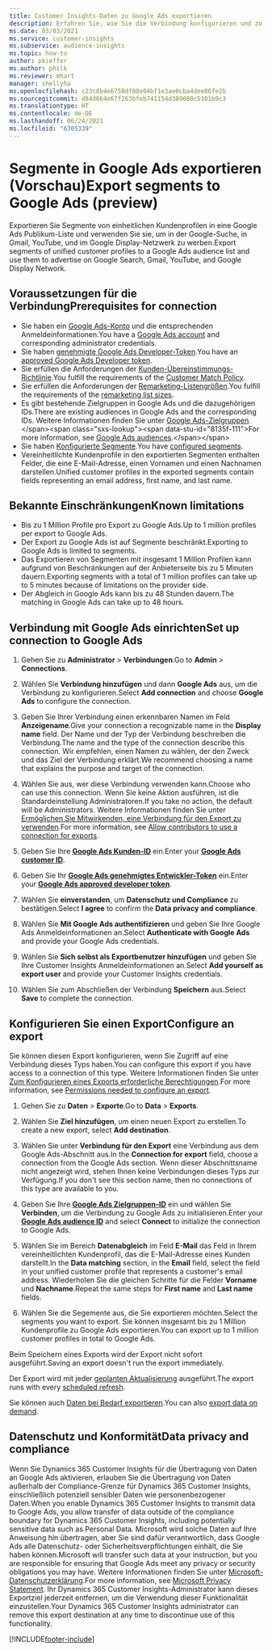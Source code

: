```yaml
---
title: Customer Insights-Daten zu Google Ads exportieren
description: Erfahren Sie, wie Sie die Verbindung konfigurieren und zu Google Ads exportieren.
ms.date: 03/03/2021
ms.service: customer-insights
ms.subservice: audience-insights
ms.topic: how-to
author: pkieffer
ms.author: philk
ms.reviewer: mhart
manager: shellyha
ms.openlocfilehash: c23c8b4e6758df08e04bf1e3ae0cba4dee06fe2b
ms.sourcegitcommit: d84d664e67f263bfeb741154d309088c5101b9c3
ms.translationtype: HT
ms.contentlocale: de-DE
ms.lasthandoff: 06/24/2021
ms.locfileid: "6305339"
---
```

# <a name="export-segments-to-google-ads-preview"></a><span data-ttu-id="8135f-103">Segmente in Google Ads exportieren (Vorschau)</span><span class="sxs-lookup"><span data-stu-id="8135f-103">Export segments to Google Ads (preview)</span></span>

<span data-ttu-id="8135f-104">Exportieren Sie Segmente von einheitlichen Kundenprofilen in eine Google Ads Publikum-Liste und verwenden Sie sie, um in der Google-Suche, in Gmail, YouTube, und im Google Display-Netzwerk zu werben.</span><span class="sxs-lookup"><span data-stu-id="8135f-104">Export segments of unified customer profiles to a Google Ads audience list and use them to advertise on Google Search, Gmail, YouTube, and Google Display Network.</span></span> 

## <a name="prerequisites-for-connection"></a><span data-ttu-id="8135f-105">Voraussetzungen für die Verbindung</span><span class="sxs-lookup"><span data-stu-id="8135f-105">Prerequisites for connection</span></span>

-   <span data-ttu-id="8135f-106">Sie haben ein [Google Ads-Konto](https://ads.google.com/) und die entsprechenden Anmeldeinformationen.</span><span class="sxs-lookup"><span data-stu-id="8135f-106">You have a [Google Ads account](https://ads.google.com/) and corresponding administrator credentials.</span></span>
-   <span data-ttu-id="8135f-107">Sie haben [genehmigte Google Ads Developer-Token](https://developers.google.com/google-ads/api/docs/first-call/dev-token).</span><span class="sxs-lookup"><span data-stu-id="8135f-107">You have an [approved Google Ads Developer token](https://developers.google.com/google-ads/api/docs/first-call/dev-token).</span></span> 
-   <span data-ttu-id="8135f-108">Sie erfüllen die Anforderungen der [Kunden-Übereinstimmungs-Richtlinie](https://support.google.com/adspolicy/answer/6299717).</span><span class="sxs-lookup"><span data-stu-id="8135f-108">You fulfill the requirements of the [Customer Match Policy](https://support.google.com/adspolicy/answer/6299717).</span></span>
-   <span data-ttu-id="8135f-109">Sie erfüllen die Anforderungen der [Remarketing-Listengrößen](https://support.google.com/google-ads/answer/7558048).</span><span class="sxs-lookup"><span data-stu-id="8135f-109">You fulfill the requirements of the [remarketing list sizes](https://support.google.com/google-ads/answer/7558048).</span></span>
-   <span data-ttu-id="8135f-110">Es gibt bestehende Zielgruppen in Google Ads und die dazugehörigen IDs.</span><span class="sxs-lookup"><span data-stu-id="8135f-110">There are existing audiences in Google Ads and the corresponding IDs.</span></span> <span data-ttu-id="8135f-111">Weitere Informationen finden Sie unter [Google Ads-Zielgruppen](https://support.google.com/google-ads/answer/7558048?hl=en#:~:text=Audience%20lists%20is%20a%20section,Display%20Network%20through%20remarketing%20campaigns.).</span><span class="sxs-lookup"><span data-stu-id="8135f-111">For more information, see [Google Ads audiences](https://support.google.com/google-ads/answer/7558048?hl=en#:~:text=Audience%20lists%20is%20a%20section,Display%20Network%20through%20remarketing%20campaigns.).</span></span>
-   <span data-ttu-id="8135f-112">Sie haben [Konfigurierte Segmente](segments.md).</span><span class="sxs-lookup"><span data-stu-id="8135f-112">You have [configured segments](segments.md).</span></span>
-   <span data-ttu-id="8135f-113">Vereinheitlichte Kundenprofile in den exportierten Segmenten enthalten Felder, die eine E-Mail-Adresse, einen Vornamen und einen Nachnamen darstellen.</span><span class="sxs-lookup"><span data-stu-id="8135f-113">Unified customer profiles in the exported segments contain fields representing an email address, first name, and last name.</span></span>

## <a name="known-limitations"></a><span data-ttu-id="8135f-114">Bekannte Einschränkungen</span><span class="sxs-lookup"><span data-stu-id="8135f-114">Known limitations</span></span>

- <span data-ttu-id="8135f-115">Bis zu 1 Million Profile pro Export zu Google Ads.</span><span class="sxs-lookup"><span data-stu-id="8135f-115">Up to 1 million profiles per export to Google Ads.</span></span>
- <span data-ttu-id="8135f-116">Der Export zu Google Ads ist auf Segmente beschränkt.</span><span class="sxs-lookup"><span data-stu-id="8135f-116">Exporting to Google Ads is limited to segments.</span></span>
- <span data-ttu-id="8135f-117">Das Exportieren von Segmenten mit insgesamt 1 Million Profilen kann aufgrund von Beschränkungen auf der Anbieterseite bis zu 5 Minuten dauern.</span><span class="sxs-lookup"><span data-stu-id="8135f-117">Exporting segments with a total of 1 million profiles can take up to 5 minutes because of limitations on the provider side.</span></span> 
- <span data-ttu-id="8135f-118">Der Abgleich in Google Ads kann bis zu 48 Stunden dauern.</span><span class="sxs-lookup"><span data-stu-id="8135f-118">The matching in Google Ads can take up to 48 hours.</span></span>

## <a name="set-up-connection-to-google-ads"></a><span data-ttu-id="8135f-119">Verbindung mit Google Ads einrichten</span><span class="sxs-lookup"><span data-stu-id="8135f-119">Set up connection to Google Ads</span></span>

1. <span data-ttu-id="8135f-120">Gehen Sie zu **Administrator** > **Verbindungen**.</span><span class="sxs-lookup"><span data-stu-id="8135f-120">Go to **Admin** > **Connections**.</span></span>

1. <span data-ttu-id="8135f-121">Wählen Sie **Verbindung hinzufügen** und dann **Google Ads** aus, um die Verbindung zu konfigurieren.</span><span class="sxs-lookup"><span data-stu-id="8135f-121">Select **Add connection** and choose **Google Ads** to configure the connection.</span></span>

1. <span data-ttu-id="8135f-122">Geben Sie Ihrer Verbindung einen erkennbaren Namen im Feld **Anzeigename**.</span><span class="sxs-lookup"><span data-stu-id="8135f-122">Give your connection a recognizable name in the **Display name** field.</span></span> <span data-ttu-id="8135f-123">Der Name und der Typ der Verbindung beschreiben die Verbindung.</span><span class="sxs-lookup"><span data-stu-id="8135f-123">The name and the type of the connection describe this connection.</span></span> <span data-ttu-id="8135f-124">Wir empfehlen, einen Namen zu wählen, der den Zweck und das Ziel der Verbindung erklärt.</span><span class="sxs-lookup"><span data-stu-id="8135f-124">We recommend choosing a name that explains the purpose and target of the connection.</span></span>

1. <span data-ttu-id="8135f-125">Wählen Sie aus, wer diese Verbindung verwenden kann.</span><span class="sxs-lookup"><span data-stu-id="8135f-125">Choose who can use this connection.</span></span> <span data-ttu-id="8135f-126">Wenn Sie keine Aktion ausführen, ist die Standardeinstellung Administratoren.</span><span class="sxs-lookup"><span data-stu-id="8135f-126">If you take no action, the default will be Administrators.</span></span> <span data-ttu-id="8135f-127">Weitere Informationen finden Sie unter [Ermöglichen Sie Mitwirkenden, eine Verbindung für den Export zu verwenden](connections.md#allow-contributors-to-use-a-connection-for-exports).</span><span class="sxs-lookup"><span data-stu-id="8135f-127">For more information, see [Allow contributors to use a connection for exports](connections.md#allow-contributors-to-use-a-connection-for-exports).</span></span>

1. <span data-ttu-id="8135f-128">Geben Sie Ihre **[Google Ads Kunden-ID](https://support.google.com/google-ads/answer/1704344)** ein.</span><span class="sxs-lookup"><span data-stu-id="8135f-128">Enter your **[Google Ads customer ID](https://support.google.com/google-ads/answer/1704344)**.</span></span>

1. <span data-ttu-id="8135f-129">Geben Sie Ihr **[Google Ads genehmigtes Entwickler-Token](https://developers.google.com/google-ads/api/docs/first-call/dev-token)** ein.</span><span class="sxs-lookup"><span data-stu-id="8135f-129">Enter your **[Google Ads approved developer token](https://developers.google.com/google-ads/api/docs/first-call/dev-token)**.</span></span>

1. <span data-ttu-id="8135f-130">Wählen Sie **einverstanden**, um **Datenschutz und Compliance** zu bestätigen.</span><span class="sxs-lookup"><span data-stu-id="8135f-130">Select **I agree** to confirm the **Data privacy and compliance**.</span></span>

1. <span data-ttu-id="8135f-131">Wählen Sie **Mit Google Ads authentifizieren** und geben Sie Ihre Google Ads Anmeldeinformationen an.</span><span class="sxs-lookup"><span data-stu-id="8135f-131">Select **Authenticate with Google Ads** and provide your Google Ads credentials.</span></span>

1. <span data-ttu-id="8135f-132">Wählen Sie **Sich selbst als Exportbenutzer hinzufügen** und geben Sie Ihre Customer Insights Anmeldeinformationen an.</span><span class="sxs-lookup"><span data-stu-id="8135f-132">Select **Add yourself as export user** and provide your Customer Insights credentials.</span></span>

1. <span data-ttu-id="8135f-133">Wählen Sie zum Abschließen der Verbindung **Speichern** aus.</span><span class="sxs-lookup"><span data-stu-id="8135f-133">Select **Save** to complete the connection.</span></span> 

## <a name="configure-an-export"></a><span data-ttu-id="8135f-134">Konfigurieren Sie einen Export</span><span class="sxs-lookup"><span data-stu-id="8135f-134">Configure an export</span></span>

<span data-ttu-id="8135f-135">Sie können diesen Export konfigurieren, wenn Sie Zugriff auf eine Verbindung dieses Typs haben.</span><span class="sxs-lookup"><span data-stu-id="8135f-135">You can configure this export if you have access to a connection of this type.</span></span> <span data-ttu-id="8135f-136">Weitere Informationen finden Sie unter [Zum Konfigurieren eines Exports erforderliche Berechtigungen](export-destinations.md#set-up-a-new-export).</span><span class="sxs-lookup"><span data-stu-id="8135f-136">For more information, see [Permissions needed to configure an export](export-destinations.md#set-up-a-new-export).</span></span>

1. <span data-ttu-id="8135f-137">Gehen Sie zu **Daten** > **Exporte**.</span><span class="sxs-lookup"><span data-stu-id="8135f-137">Go to **Data** > **Exports**.</span></span>

1. <span data-ttu-id="8135f-138">Wählen Sie **Ziel hinzufügen**, um einen neuen Export zu erstellen.</span><span class="sxs-lookup"><span data-stu-id="8135f-138">To create a new export, select **Add destination**.</span></span>

1. <span data-ttu-id="8135f-139">Wählen Sie unter **Verbindung für den Export** eine Verbindung aus dem Google Ads-Abschnitt aus.</span><span class="sxs-lookup"><span data-stu-id="8135f-139">In the **Connection for export** field, choose a connection from the Google Ads section.</span></span> <span data-ttu-id="8135f-140">Wenn dieser Abschnittsname nicht angezeigt wird, stehen Ihnen keine Verbindungen dieses Typs zur Verfügung.</span><span class="sxs-lookup"><span data-stu-id="8135f-140">If you don't see this section name, then no connections of this type are available to you.</span></span>

1. <span data-ttu-id="8135f-141">Geben Sie Ihre **[Google Ads Zielgruppen-ID](https://support.google.com/google-ads/answer/7558048?hl=en#:~:text=Audience%20lists%20is%20a%20section,Display%20Network%20through%20remarketing%20campaigns.)** ein und wählen Sie **Verbinden**, um die Verbindung zu Google Ads zu initialisieren.</span><span class="sxs-lookup"><span data-stu-id="8135f-141">Enter your **[Google Ads audience ID](https://support.google.com/google-ads/answer/7558048?hl=en#:~:text=Audience%20lists%20is%20a%20section,Display%20Network%20through%20remarketing%20campaigns.)** and select **Connect** to initialize the connection to Google Ads.</span></span>

1. <span data-ttu-id="8135f-142">Wählen Sie im Bereich **Datenabgleich** im Feld **E-Mail** das Feld in Ihrem vereinheitlichten Kundenprofil, das die E-Mail-Adresse eines Kunden darstellt.</span><span class="sxs-lookup"><span data-stu-id="8135f-142">In the **Data matching** section, in the **Email** field, select the field in your unified customer profile that represents a customer's email address.</span></span> <span data-ttu-id="8135f-143">Wiederholen Sie die gleichen Schritte für die Felder **Vorname** und **Nachname**.</span><span class="sxs-lookup"><span data-stu-id="8135f-143">Repeat the same steps for **First name** and **Last name** fields.</span></span>

1. <span data-ttu-id="8135f-144">Wählen Sie die Segemente aus, die Sie exportieren möchten.</span><span class="sxs-lookup"><span data-stu-id="8135f-144">Select the segments you want to export.</span></span> <span data-ttu-id="8135f-145">Sie können insgesamt bis zu 1 Million Kundenprofile zu Google Ads exportieren.</span><span class="sxs-lookup"><span data-stu-id="8135f-145">You can export up to 1 million customer profiles in total to Google Ads.</span></span>

<span data-ttu-id="8135f-146">Beim Speichern eines Exports wird der Export nicht sofort ausgeführt.</span><span class="sxs-lookup"><span data-stu-id="8135f-146">Saving an export doesn't run the export immediately.</span></span>

<span data-ttu-id="8135f-147">Der Export wird mit jeder [geplanten Aktualisierung](system.md#schedule-tab) ausgeführt.</span><span class="sxs-lookup"><span data-stu-id="8135f-147">The export runs with every [scheduled refresh](system.md#schedule-tab).</span></span> 

<span data-ttu-id="8135f-148">Sie können auch [Daten bei Bedarf exportieren](export-destinations.md#run-exports-on-demand).</span><span class="sxs-lookup"><span data-stu-id="8135f-148">You can also [export data on demand](export-destinations.md#run-exports-on-demand).</span></span> 

## <a name="data-privacy-and-compliance"></a><span data-ttu-id="8135f-149">Datenschutz und Konformität</span><span class="sxs-lookup"><span data-stu-id="8135f-149">Data privacy and compliance</span></span>

<span data-ttu-id="8135f-150">Wenn Sie Dynamics 365 Customer Insights für die Übertragung von Daten an Google Ads aktivieren, erlauben Sie die Übertragung von Daten außerhalb der Compliance-Grenze für Dynamics 365 Customer Insights, einschließlich potenziell sensibler Daten wie personenbezogener Daten.</span><span class="sxs-lookup"><span data-stu-id="8135f-150">When you enable Dynamics 365 Customer Insights to transmit data to Google Ads, you allow transfer of data outside of the compliance boundary for Dynamics 365 Customer Insights, including potentially sensitive data such as Personal Data.</span></span> <span data-ttu-id="8135f-151">Microsoft wird solche Daten auf Ihre Anweisung hin übertragen, aber Sie sind dafür verantwortlich, dass Google Ads alle Datenschutz- oder Sicherheitsverpflichtungen einhält, die Sie haben können.</span><span class="sxs-lookup"><span data-stu-id="8135f-151">Microsoft will transfer such data at your instruction, but you are responsible for ensuring that Google Ads meet any privacy or security obligations you may have.</span></span> <span data-ttu-id="8135f-152">Weitere Informationen finden Sie unter [Microsoft-Datenschutzerklärung](https://go.microsoft.com/fwlink/?linkid=396732).</span><span class="sxs-lookup"><span data-stu-id="8135f-152">For more information, see [Microsoft Privacy Statement](https://go.microsoft.com/fwlink/?linkid=396732).</span></span>
<span data-ttu-id="8135f-153">Ihr Dynamics 365 Customer Insights-Administrator kann dieses Exportziel jederzeit entfernen, um die Verwendung dieser Funktionalität einzustellen.</span><span class="sxs-lookup"><span data-stu-id="8135f-153">Your Dynamics 365 Customer Insights administrator can remove this export destination at any time to discontinue use of this functionality.</span></span>


[!INCLUDE[footer-include](../includes/footer-banner.md)]
